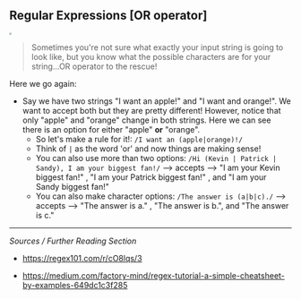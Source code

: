 ## Regular Expressions [OR operator]

<img src="https://thumbs.gfycat.com/AstonishingTiredGnat-small.gif" style="zoom:28%;" />

> Sometimes you're not sure what exactly your input string is going to look like, but you know what the possible characters are for your string...OR operator to the rescue!

Here we go again:

* Say we have two strings "I want an apple!" and "I want and orange!". We want to accept both but they are pretty different! However, notice that only "apple" and "orange" change in both strings. Here we can see there is an option for either "apple" **or** "orange".
  * So let's make a rule for it!: `/I want an (apple|orange)!/`
  * Think  of `|` as the word 'or' and now things are making sense!
  * You can also use more than two options: `/Hi (Kevin | Patrick | Sandy), I am your biggest fan!/` --> accepts -->  "I am your Kevin biggest fan!" , "I am your Patrick biggest fan!" , and "I am your Sandy biggest fan!"
  * You can also make character options: `/The answer is (a|b|c)./` --> accepts --> "The answer is a." , "The answer is b.", and "The answer is c."





***

*Sources / Further Reading Section*

* https://regex101.com/r/cO8lqs/3

* https://medium.com/factory-mind/regex-tutorial-a-simple-cheatsheet-by-examples-649dc1c3f285